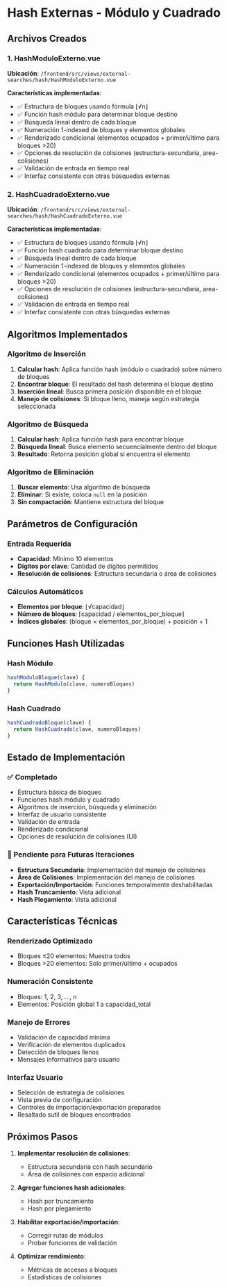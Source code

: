 # Hash Externas - Módulo y Cuadrado

## Archivos Creados

### 1. HashModuloExterno.vue
**Ubicación**: `/frontend/src/views/external-searches/hash/HashModuloExterno.vue`

**Características implementadas**:
- ✅ Estructura de bloques usando fórmula ⌊√n⌋ 
- ✅ Función hash módulo para determinar bloque destino
- ✅ Búsqueda lineal dentro de cada bloque
- ✅ Numeración 1-indexed de bloques y elementos globales
- ✅ Renderizado condicional (elementos ocupados + primer/último para bloques >20)
- ✅ Opciones de resolución de colisiones (estructura-secundaria, area-colisiones)
- ✅ Validación de entrada en tiempo real
- ✅ Interfaz consistente con otras búsquedas externas

### 2. HashCuadradoExterno.vue
**Ubicación**: `/frontend/src/views/external-searches/hash/HashCuadradoExterno.vue`

**Características implementadas**:
- ✅ Estructura de bloques usando fórmula ⌊√n⌋
- ✅ Función hash cuadrado para determinar bloque destino
- ✅ Búsqueda lineal dentro de cada bloque
- ✅ Numeración 1-indexed de bloques y elementos globales
- ✅ Renderizado condicional (elementos ocupados + primer/último para bloques >20)
- ✅ Opciones de resolución de colisiones (estructura-secundaria, area-colisiones)
- ✅ Validación de entrada en tiempo real
- ✅ Interfaz consistente con otras búsquedas externas

## Algoritmos Implementados

### Algoritmo de Inserción
1. **Calcular hash**: Aplica función hash (módulo o cuadrado) sobre número de bloques
2. **Encontrar bloque**: El resultado del hash determina el bloque destino
3. **Inserción lineal**: Busca primera posición disponible en el bloque
4. **Manejo de colisiones**: Si bloque lleno, maneja según estrategia seleccionada

### Algoritmo de Búsqueda  
1. **Calcular hash**: Aplica función hash para encontrar bloque
2. **Búsqueda lineal**: Busca elemento secuencialmente dentro del bloque
3. **Resultado**: Retorna posición global si encuentra el elemento

### Algoritmo de Eliminación
1. **Buscar elemento**: Usa algoritmo de búsqueda
2. **Eliminar**: Si existe, coloca `null` en la posición
3. **Sin compactación**: Mantiene estructura del bloque

## Parámetros de Configuración

### Entrada Requerida
- **Capacidad**: Mínimo 10 elementos
- **Dígitos por clave**: Cantidad de dígitos permitidos
- **Resolución de colisiones**: Estructura secundaria o área de colisiones

### Cálculos Automáticos
- **Elementos por bloque**: ⌊√capacidad⌋
- **Número de bloques**: ⌈capacidad / elementos_por_bloque⌉
- **Índices globales**: (bloque × elementos_por_bloque) + posición + 1

## Funciones Hash Utilizadas

### Hash Módulo
```javascript
hashModuloBloque(clave) {
  return HashModulo(clave, numeroBloques)
}
```

### Hash Cuadrado
```javascript
hashCuadradoBloque(clave) {
  return HashCuadrado(clave, numeroBloques)
}
```

## Estado de Implementación

### ✅ Completado
- Estructura básica de bloques
- Funciones hash módulo y cuadrado
- Algoritmos de inserción, búsqueda y eliminación
- Interfaz de usuario consistente
- Validación de entrada
- Renderizado condicional
- Opciones de resolución de colisiones (UI)

### 🚧 Pendiente para Futuras Iteraciones
- **Estructura Secundaria**: Implementación del manejo de colisiones
- **Área de Colisiones**: Implementación del manejo de colisiones
- **Exportación/Importación**: Funciones temporalmente deshabilitadas
- **Hash Truncamiento**: Vista adicional
- **Hash Plegamiento**: Vista adicional

## Características Técnicas

### Renderizado Optimizado
- Bloques ≤20 elementos: Muestra todos
- Bloques >20 elementos: Solo primer/último + ocupados

### Numeración Consistente
- Bloques: 1, 2, 3, ..., n
- Elementos: Posición global 1 a capacidad_total

### Manejo de Errores
- Validación de capacidad mínima
- Verificación de elementos duplicados
- Detección de bloques llenos
- Mensajes informativos para usuario

### Interfaz Usuario
- Selección de estrategia de colisiones
- Vista previa de configuración
- Controles de importación/exportación preparados
- Resaltado sutil de bloques encontrados

## Próximos Pasos

1. **Implementar resolución de colisiones**:
   - Estructura secundaria con hash secundario
   - Área de colisiones con espacio adicional

2. **Agregar funciones hash adicionales**:
   - Hash por truncamiento
   - Hash por plegamiento

3. **Habilitar exportación/importación**:
   - Corregir rutas de módulos
   - Probar funciones de validación

4. **Optimizar rendimiento**:
   - Métricas de accesos a bloques
   - Estadísticas de colisiones